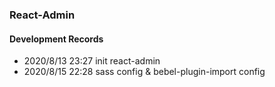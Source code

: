 ### React-Admin

#### Development Records 
- 2020/8/13 23:27 init react-admin
- 2020/8/15 22:28 sass config & bebel-plugin-import config
